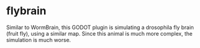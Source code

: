 # flybrain
Similar to WormBrain, this GODOT plugin is simulating a drosophila fly brain (fruit fly), using a similar map. Since this animal is much more complex, the simulation is much worse.
